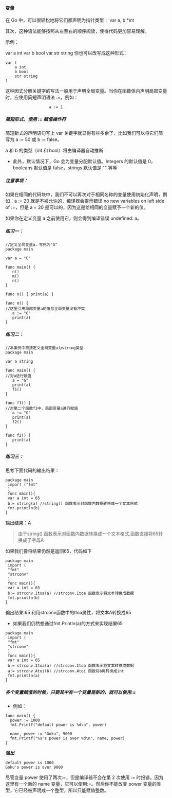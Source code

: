 #### 变量
在 Go 中，可以很轻松地将它们都声明为指针类型：
var a, b *int

其次，这种语法能够按照从左至右的顺序阅读，使得代码更加容易理解。

示例：

var a int
var b bool
var str string
你也可以改写成这种形式：

``` 
var (
	a int
	b bool
	str string
)
```
这种因式分解关键字的写法一般用于声明全局变量。当你在函数体内声明局部变量时，应使用简短声明语法 :=，例如：
                       
                       a := 1
##### 简短形式，使用 := 赋值操作符
简短新式的声明语句写上 var 关键字就显得有些多余了，比如我们可以将它们简写为 a := 50 或 b := false。

a 和 b 的类型（int 和 bool）将由编译器自动推断
* 此外，默认情况下，Go 会为变量分配默认值。Integers 的默认值是 0，booleans 默认值是 false，strings 默认值是 "" 等等
##### 注意事项：
如果在相同的代码块中，我们不可以再次对于相同名称的变量使用初始化声明，例如：a := 20 就是不被允许的，编译器会提示错误 no new variables on left side of :=，但是 a = 20 是可以的，因为这是给相同的变量赋予一个新的值。

如果你在定义变量 a 之前使用它，则会得到编译错误 undefined: a。

##### 练习一：
```
//定义全局变量a，写死为"G"
package main

var a = "G"

func main() {
   n()
   m()
   n()
}

func n() { print(a) }

func m() {
//这里引用局部变量a的值与全局变量没有冲突
   a := "O"
   print(a)
}
```
##### 练习二：
```
//本案例中直接定义全局变量a为string类型
package main

var a string

func main() {
//对a进行赋值
   a = "G"
   print(a)
   f1()
}

func f1() {
//对第二个函数f1中，局部变量a进行赋值
   a := "O"
   print(a)
   f2()
}

func f2() {
   print(a)
}
```
##### 练习三：

思考下面代码的输出结果：
```
package main
 import ("fmt"
 )
 func main(){
 var a int = 65
 b:= string(a) //string() 函数表示对函数内数据转换成一个文本格式
 fmt.println(b)
}
```
输出结果：A 
>由于string() 函数表示对函数内数据转换成一个文本格式,函数直接将65转换成了字母A

如果我们要将结果仍然是返回65，代码如下
```
package main
 import (
 "fmt"
 "strconv"
 )
 func main(){
 var a int = 65
 b:= strconv.Itoa(a) //strconv.Itoa 函数表示将文本转换成数据
 fmt.println(b)
}
```
输出结果:65
利用strconv函数中的Itoa属性，将文本A转换成65
* 如果我们仍然想通过fmt.Println(a)的方式来实现结果65
```
package main
 import (
 "fmt"
 "strconv"
 )
 func main(){
 var a int = 65
 b:= strconv.Itoa(a) //strconv.Itoa 函数表示将文本转换成数据
 a:= strconv.Atoi(b) //strconv.Atoi 函数将b再转换成int
 fmt.println(a)
}
```
##### **多个变量赋值的时候，只要其中有一个变量是新的，就可以使用:=**
* 例如：
```
func main() {
  power := 1000
  fmt.Printf("default power is %d\n", power)

  name, power := "Goku", 9000
  fmt.Printf("%s's power is over %d\n", name, power)
}
```
**_输出_**
```
default power is 1000
Goku's power is over 9000
```
尽管变量 power 使用了两次:=，但是编译器不会在第 2 次使用 := 时报错，因为这里有一个新的 name 变量，它可以使用:=。然后你不能改变 power 变量的类型，它已经被声明成一个整型，所以只能赋值整数。
